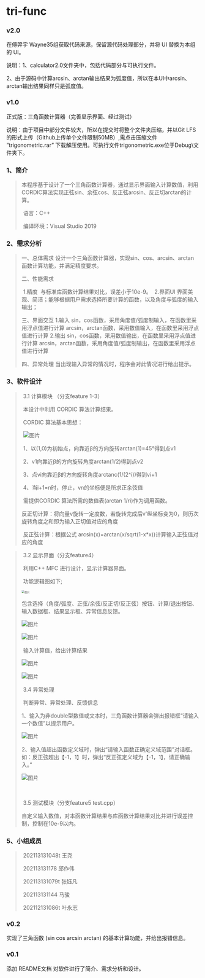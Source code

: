 # tri-func

### v2.0

在傅羿宇 Wayne35组获取代码来源，保留源代码处理部分，并将 UI 替换为本组的 UI。

说明：1、calculator2.0文件夹中，包括代码部分与可执行文件。

​			2、由于源码中计算arcsin、arctan输出结果为弧度值，所以在本UI中arcsin、arctan输出结果同样只是弧度值。

### v1.0

正式版：三角函数计算器（完善显示界面、经过测试）

说明：由于项目中部分文件较大，所以在提交时将整个文件夹压缩，并以Git LFS的形式上传（Github上传单个文件限制50MB）,需点击压缩文件 ”trigonometric.rar” 下载解压使用。可执行文件trigonometric.exe位于Debug\文件夹下。

###  1、简介 

> ​      本程序基于设计了一个三角函数计算器，通过显示界面输入计算数值，利用CORDIC算法实现正弦sin、余弦cos、反正弦arcsin、反正切arctan的计算。 
>
> ​      语言：C++
>
> ​      编译环境：Visual Studio 2019

### 2、需求分析

> 一、总体需求
> 		设计一个三角函数计算器，实现sin、cos、arcsin、arctan函数计算功能，并满足精度要求。
>
> 二、性能需求
>
> ​		1.精度
> ​		   与标准库函数计算结果对比，误差小于10e-9。
> ​		2.界面UI
> ​		   界面美观、简洁；能够根据用户需求选择所要计算的函数，以及角度与弧度的输入输出；
>
> 三、界面交互
> 		1.输入
> 		sin，cos函数，采用角度值/弧度制输入，在函数里采用浮点值进行计算
> 		arcsin，arctan函数，采用数值输入，在函数里采用浮点值进行计算
> 		2.输出
> 		sin，cos函数，采用数值输出，在函数里采用浮点值进行计算
> 		arcsin，arctan函数，采用角度值/弧度制输出，在函数里采用浮点值进行计算
>
> 四、异常处理
> 		当出现输入异常的情况时，程序会对此情况进行给出提示。
>
> 

### 3、软件设计       

>​			3.1 计算模块  （分支feature 1-3）
>
>​			本设计中利用 CORDIC 算法计算结果。
>
>​			CORDIC 算法基本思想：
>
>​            ![图片](E:\智能交通\研一下课程\图\QQ截图20220424150339.png)
>
>
>
>​		1、以(1,0)为初始点，向靠近β的方向旋转arctan(1)=45°得到点v1
>
>​		2、v1向靠近β的方向旋转角度arctan(1/2)得到点v2
>
>​		3、点vi向靠近β的方向旋转角度arctanc(1/(2^i))得到vi+1
>
>​		4、当i+1=n时，停止，vn的坐标便是所求正余弦值
>
>​        需提供CORDIC 算法所需的数值表(arctan 1/ri)作为调用函数。
>
>​		反正切计算：将向量v旋转一定度数，若旋转完成后v'纵坐标变为0，则历次旋转角度之和即为输入正切值对应的角度
>
>​		反正弦计算：根据公式 arcsin(x)=arctan(x/sqrt(1-x*x))计算输入正弦值对应的角度
>
>

>​     3.2 显示界面（分支feature4）
>
>​            利用C++ MFC 进行设计，显示计算器界面。
>
>​			功能逻辑图如下;
>
><img src="E:\智能交通\研一下课程\图\5.png" alt="图片" style="zoom:48%;" />
>
>​            包含选择（角度/弧度、正弦/余弦/反正切/反正弦）按钮、计算/退出按钮、输入数据框、结果显示框、异常信息反馈。
>
>![图片](E:\智能交通\研一下课程\图\1.png)
>
>
>
>![图片](E:\智能交通\研一下课程\图\2.png)
>
>​		输入计算值，给出计算结果
>
>![图片](E:\智能交通\研一下课程\图\6.png)
>
>![图片](E:\智能交通\研一下课程\图\7.png)
>
>​     3.4 异常处理
>
>​            判断异常、异常处理、反馈信息
>
>​            1、输入为非double型数值或文本时，三角函数计算器会弹出报错框“请输入一个数值”以提示用户。
>
>![图片](E:\智能交通\研一下课程\图\4.png)
>
>​            2、输入值超出函数定义域时，弹出“请输入函数正确定义域范围”对话框。如：反正弦超出【-1，1】时，弹出“反正弦定义域为【-1，1】，请正确输入。”
>
>![图片](E:\智能交通\研一下课程\图\3.png)
>
>​      
>
>​	   3.5 测试模块（分支feature5  test.cpp）
>
>​       自定义输入数值，对本函数计算结果与库函数计算结果对比并进行误差控制，控制在10e-9以内。



### 5、小组成员

> ​			202113131048t 王尧
>
> ​			202113131178  邱作伟  
>
> ​			202113131079t 张钰凡 
>
> ​			202113131144   马骏 
>
> ​			202112131086t 叶永志

### v0.2

实现了三角函数 (sin cos arcsin arctan) 的基本计算功能，并给出报错信息。

### v0.1 

添加 README文档 对软件进行了简介、需求分析和设计。

